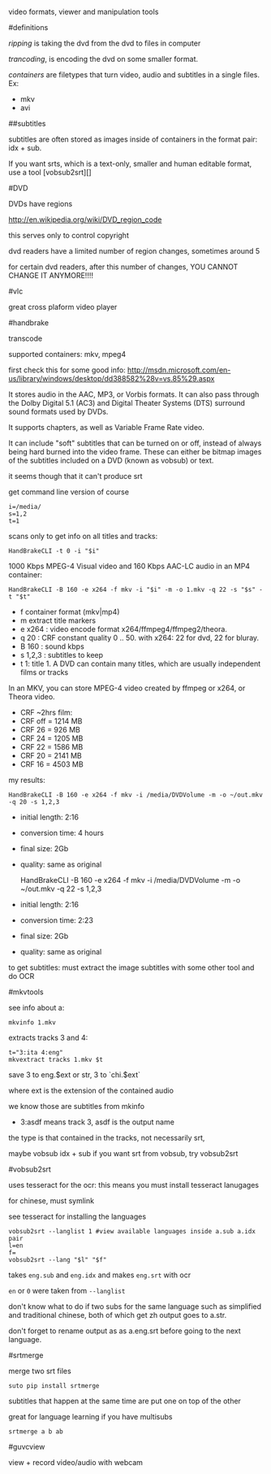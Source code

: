 video formats, viewer and manipulation tools

#definitions

*ripping* is taking the dvd from the dvd to files in computer

*trancoding*, is encoding the dvd on some smaller format.

*containers* are filetypes that turn video, audio and subtitles in a single files. Ex:

- mkv
- avi

##subtitles

subtitles are often stored as images inside of containers in the format pair: idx + sub.

If you want srts, which is a text-only, smaller and human editable format, use a tool [vobsub2srt][]

#DVD

DVDs have regions

http://en.wikipedia.org/wiki/DVD_region_code

this serves only to control copyright

dvd readers have a limited number of region changes, sometimes around 5

for certain dvd readers, after this number of changes, YOU CANNOT CHANGE IT ANYMORE!!!!

#vlc

great cross plaform video player

#handbrake

transcode

supported containers: mkv, mpeg4

first check this for some good info: <http://msdn.microsoft.com/en-us/library/windows/desktop/dd388582%28v=vs.85%29.aspx>

It stores audio in the AAC, MP3, or Vorbis formats. It can also pass through the Dolby Digital 5.1 (AC3) and Digital Theater Systems (DTS) surround sound formats used by DVDs.

It supports chapters, as well as Variable Frame Rate video.

It can include "soft" subtitles that can be turned on or off, instead of always being hard burned into the video frame. These can either be bitmap images of the subtitles included on a DVD (known as vobsub) or text.

it seems though that it can't produce srt

get command line version of course

    i=/media/
    s=1,2
    t=1

scans only to get info on all titles and tracks:

    HandBrakeCLI -t 0 -i "$i"

1000 Kbps MPEG-4 Visual video and 160 Kbps AAC-LC audio in an MP4 container:

    HandBrakeCLI -B 160 -e x264 -f mkv -i "$i" -m -o 1.mkv -q 22 -s "$s" -t "$t"

- f container format (mkv|mp4)
- m extract title markers
- e x264 : video encode format x264/ffmpeg4/ffmpeg2/theora.
- q 20 : CRF constant quality 0 .. 50. with x264: 22 for dvd, 22 for bluray.
- B 160 : sound kbps
- s 1,2,3 : subtitles to keep
- t 1: title 1. A DVD can contain many titles, which are usually independent films or tracks

In an MKV, you can store MPEG-4 video created by ffmpeg or x264, or Theora video.

- CRF ~2hrs film:
- CRF off = 1214 MB
- CRF 26 = 926 MB
- CRF 24 = 1205 MB
- CRF 22 = 1586 MB
- CRF 20 = 2141 MB
- CRF 16 = 4503 MB

my results:

    HandBrakeCLI -B 160 -e x264 -f mkv -i /media/DVDVolume -m -o ~/out.mkv -q 20 -s 1,2,3

- initial length: 2:16
- conversion time: 4 hours
- final size: 2Gb
- quality: same as original

    HandBrakeCLI -B 160 -e x264 -f mkv -i /media/DVDVolume -m -o ~/out.mkv -q 22 -s 1,2,3

- initial length: 2:16
- conversion time: 2:23
- final size: 2Gb
- quality: same as original

to get subtitles: must extract the image subtitles with some other tool and do OCR

#mkvtools

see info about a:

    mkvinfo 1.mkv

extracts tracks 3 and 4:

    t="3:ita 4:eng"
    mkvextract tracks 1.mkv $t

save 3 to eng.$ext or str, 3 to `chi.$ext`

where ext is the extension of the contained audio

we know those are subtitles from mkinfo

- 3:asdf means track 3, asdf is the output name

the type is that contained in the tracks, not necessarily srt,

maybe vobsub idx + sub if you want srt from vobsub, try vobsub2srt

#vobsub2srt

uses tesseract for the ocr: this means you must install tesseract lanugages

for chinese, must symlink

see tesseract for installing the languages

    vobsub2srt --langlist 1 #view available languages inside a.sub a.idx pair
    l=en
    f=
    vobsub2srt --lang "$l" "$f"

takes `eng.sub` and `eng.idx` and makes `eng.srt` with ocr

`en` or `0` were taken from `--langlist`

don't know what to do if two subs for the same language such as
    simplified and traditional chinese, both of which get zh
output goes to a.str.

don't forget to rename output as as a.eng.srt before going to the next language.

#srtmerge

merge two srt files

    suto pip install srtmerge

subtitles that happen at the same time are put one on top of the other

great for language learning if you have multisubs

    srtmerge a b ab

#guvcview

view + record video/audio with webcam
